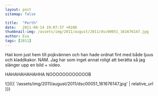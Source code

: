 ```yaml
---
layout: post
sitemap: false

title:  "Perth"
date:   2011-08-14 19:07:37 +0100
thumbnail-img: /assets/img/2011/august/2011/dsc00051_161676147.jpg
author: Eva
tags: [2011]
---
```


Haii kom just hem till pojkvännen och han hade ordnat fint med både ljuus och kladdkakor. NAM.  Jag har som inget annat roligt att berätta så jag slänger upp en bild + video.















HAHAHAHAHAHHA NOOOOOOOOOOOOB

![]({{ '/assets/img/2011/august/2011/dsc00051_161676147.jpg'  | relative_url }})

